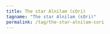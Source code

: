 ```yaml
---
title: The star Alnilam (εOri)
tagname: "The star Alnilam (εOri)"
permalink: /tag/the-star-alnilam-εori
---
```

